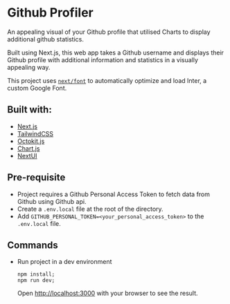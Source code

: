 # Github Profiler

An appealing visual of your Github profile that utilised Charts to display additional github statistics.

Built using Next.js, this web app takes a Github username and displays their Github profile with additional information and statistics in a visually appealing way.

This project uses [`next/font`](https://nextjs.org/docs/basic-features/font-optimization) to automatically optimize and load Inter, a custom Google Font.

## Built with:

- [Next.js](https://nextjs.org/)
- [TailwindCSS](https://tailwindcss.com/)
- [Octokit.js](https://github.com/octokit/octokit.js)
- [Chart.js](https://www.chartjs.org/)
- [NextUI](https://nextui.org/)

## Pre-requisite

- Project requires a Github Personal Access Token to fetch data from Github using Github api.
- Create a `.env.local` file at the root of the directory.
- Add `GITHUB_PERSONAL_TOKEN=<your_personal_access_token>` to the `.env.local` file.

## Commands

- Run project in a dev environment
  ```
  npm install;
  npm run dev;
  ```
  Open [http://localhost:3000](http://localhost:3000) with your browser to see the result.
